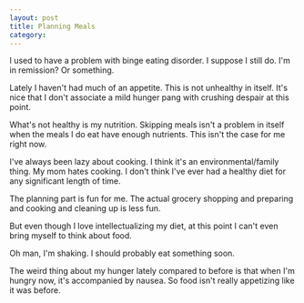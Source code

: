 ```yaml
---
layout: post
title: Planning Meals
category:
---
```

I used to have a problem with binge eating disorder. I suppose I still do. I'm in remission? Or something.

Lately I haven't had much of an appetite. This is not unhealthy in itself. It's nice that I don't associate a mild hunger pang with crushing despair at this point.

What's not healthy is my nutrition. Skipping meals isn't a problem in itself when the meals I do eat have enough nutrients. This isn't the case for me right now.

I've always been lazy about cooking. I think it's an environmental/family thing. My mom hates cooking. I don't think I've ever had a healthy diet for any significant length of time.

The planning part is fun for me. The actual grocery shopping and preparing and cooking and cleaning up is less fun.

But even though I love intellectualizing my diet, at this point I can't even bring myself to think about food.

Oh man, I'm shaking. I should probably eat something soon.

The weird thing about my hunger lately compared to before is that when I'm hungry now, it's accompanied by nausea. So food isn't really appetizing like it was before.